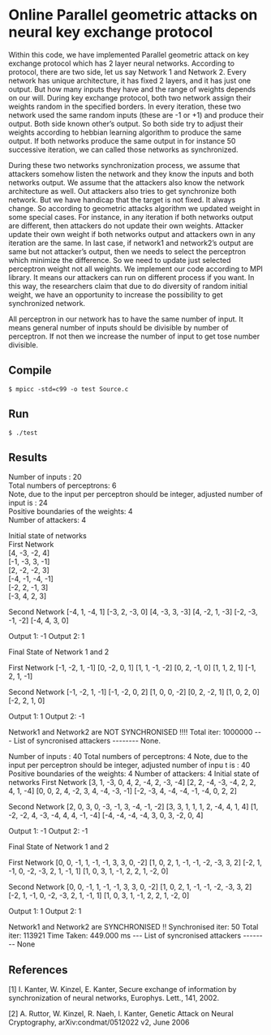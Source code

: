 # Online Parallel geometric attacks on neural key exchange protocol

Within this code, we have implemented Parallel geometric attack on key exchange protocol which has 2 layer neural networks. According to protocol, there are two side, let us say Network 1 and Network 2. Every network has unique architecture, it has fixed 2 layers, and it has just one output. But how many inputs they have and the range of weights depends on our will. During key exchange protocol, both two network assign their weights random in the specified borders. In every iteration, these two network used the same random inputs (these are -1 or +1) and produce their output. Both side known other’s output. So both side try to adjust their weights according to hebbian learning algorithm to produce the same output. If both networks produce the same output in for instance 50 successive iteration, we can called those networks as synchronized.
 
During these two networks synchronization  process, we assume that attackers somehow listen the network and they know the inputs and both networks output. We assume that the attackers also know the network architecture as well. Out attackers also tries to get synchronize both network. But we have handicap that the target is not fixed. It always change. So according to geometric attacks algorithm we updated weight in some special cases. For instance, in any iteration if both networks output are different, then attackers do not update their own weights. Attacker update their own weight if both networks output and attackers own  in any iteration are the same. In last case, if network1 and network2’s output are same but not attacker’s output, then we needs to select the perceptron which minimize the difference. So we need to update just selected perceptron weight not all weights. 
We implement our code according to MPI library. It means our attackers can run on different process if you want. In this way, the researchers claim that due to do diversity of random initial weight, we have an opportunity to increase the possibility to get synchronized network.

All perceptron in our network has to have the same number of input. It means general number of inputs should be divisible by number of perceptron. If not then we increase the number of input to get tose number divisible.


## Compile
```
$ mpicc -std=c99 -o test Source.c
```
## Run

```
$ ./test
```

## Results


Number of inputs : 20 </br>
Total numbers of perceptrons: 6 </br>
Note, due to the input per perceptron should be integer, adjusted number of input is : 24 </br>
Positive boundaries of the weights: 4 </br>
Number of attackers: 4 </br>

Initial state of networks </br>
First Network </br>
[4, -3, -2, 4] </br>
[-1, -3, 3, -1] </br>
[2, -2, -2, 3] </br>
[-4, -1, -4, -1] </br>
[-2, 2, -1, 3] </br>
[-3, 4, 2, 3] </br>

Second Network
[-4, 1, -4, 1]
[-3, 2, -3, 0]
[4, -3, 3, -3]
[4, -2, 1, -3]
[-2, -3, -1, -2]
[-4, 4, 3, 0]

Output 1: -1
Output 2: 1

Final State of Network 1 and 2

First Network
[-1, -2, 1, -1]
[0, -2, 0, 1]
[1, 1, -1, -2]
[0, 2, -1, 0]
[1, 1, 2, 1]
[-1, 2, 1, -1]

Second Network
[-1, -2, 1, -1]
[-1, -2, 0, 2]
[1, 0, 0, -2]
[0, 2, -2, 1]
[1, 0, 2, 0]
[-2, 2, 1, 0]

Output 1: 1
Output 2: -1

 Network1 and Network2 are NOT SYNCHRONISED !!!!
Total iter: 1000000
---  List of syncronised attackers --------
None.




Number of inputs : 40
Total numbers of perceptrons: 4
Note, due to the input per perceptron should be integer, adjusted number of inpu
t is : 40
Positive boundaries of the weights: 4
Number of attackers: 4
Initial state of networks
First Network
[3, 1, -3, 0, 4, 2, -4, 2, -3, -4]
[2, 2, -4, -3, -4, 2, 2, 4, 1, -4]
[0, 0, 2, 4, -2, 3, 4, -4, -3, -1]
[-2, -3, 4, -4, -4, -1, -4, 0, 2, 2]

Second Network
[2, 0, 3, 0, -3, -1, 3, -4, -1, -2]
[3, 3, 1, 1, 1, 2, -4, 4, 1, 4]
[1, -2, -2, 4, -3, -4, 4, 4, -1, -4]
[-4, -4, -4, -4, 3, 0, 3, -2, 0, 4]

Output 1: -1
Output 2: -1

Final State of Network 1 and 2

First Network
[0, 0, -1, 1, -1, -1, 3, 3, 0, -2]
[1, 0, 2, 1, -1, -1, -2, -3, 3, 2]
[-2, 1, -1, 0, -2, -3, 2, 1, -1, 1]
[1, 0, 3, 1, -1, 2, 2, 1, -2, 0]

Second Network
[0, 0, -1, 1, -1, -1, 3, 3, 0, -2]
[1, 0, 2, 1, -1, -1, -2, -3, 3, 2]
[-2, 1, -1, 0, -2, -3, 2, 1, -1, 1]
[1, 0, 3, 1, -1, 2, 2, 1, -2, 0]

Output 1: 1
Output 2: 1

 Network1 and Network2 are SYNCHRONISED !!
Synchronised iter: 50
Total iter: 113921
Time Taken: 449.000 ms
---  List of syncronised attackers --------
None

## References

[1] I. Kanter, W. Kinzel, E. Kanter, Secure exchange of information by synchronization of neural
networks, Europhys. Lett., 141, 2002.

[2] A. Ruttor, W. Kinzel, R. Naeh, I. Kanter, Genetic Attack on Neural Cryptography, arXiv:condmat/0512022
v2, June 2006




